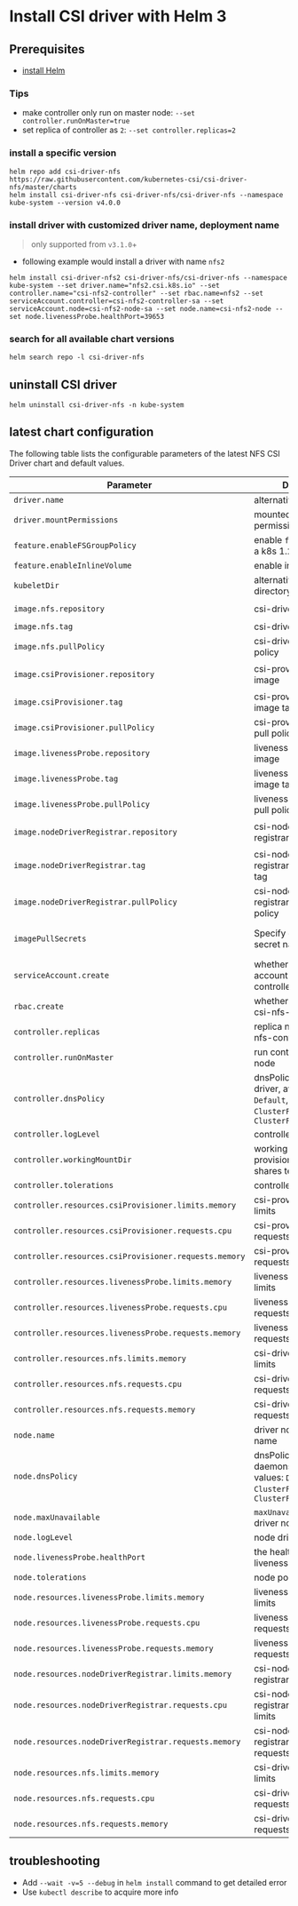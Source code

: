 # Install CSI driver with Helm 3

## Prerequisites
 - [install Helm](https://helm.sh/docs/intro/quickstart/#install-helm)

### Tips
 - make controller only run on master node: `--set controller.runOnMaster=true`
 - set replica of controller as `2`: `--set controller.replicas=2`

### install a specific version
```console
helm repo add csi-driver-nfs https://raw.githubusercontent.com/kubernetes-csi/csi-driver-nfs/master/charts
helm install csi-driver-nfs csi-driver-nfs/csi-driver-nfs --namespace kube-system --version v4.0.0
```

### install driver with customized driver name, deployment name
> only supported from `v3.1.0`+
 - following example would install a driver with name `nfs2`
```console
helm install csi-driver-nfs2 csi-driver-nfs/csi-driver-nfs --namespace kube-system --set driver.name="nfs2.csi.k8s.io" --set controller.name="csi-nfs2-controller" --set rbac.name=nfs2 --set serviceAccount.controller=csi-nfs2-controller-sa --set serviceAccount.node=csi-nfs2-node-sa --set node.name=csi-nfs2-node --set node.livenessProbe.healthPort=39653
```

### search for all available chart versions
```console
helm search repo -l csi-driver-nfs
```

## uninstall CSI driver
```console
helm uninstall csi-driver-nfs -n kube-system
```

## latest chart configuration

The following table lists the configurable parameters of the latest NFS CSI Driver chart and default values.

| Parameter                                         | Description                                                | Default                                                           |
|---------------------------------------------------|------------------------------------------------------------|-------------------------------------------------------------------|
| `driver.name`                                     | alternative driver name                                    | `nfs.csi.k8s.io` |
| `driver.mountPermissions`                         | mounted folder permissions name                            | `0777`
| `feature.enableFSGroupPolicy`                     | enable `fsGroupPolicy` on a k8s 1.20+ cluster              | `true`                      |
| `feature.enableInlineVolume`                      | enable inline volume                     | `false`                      |
| `kubeletDir`                                      | alternative kubelet directory                              | `/var/lib/kubelet`                                                  |
| `image.nfs.repository`                            | csi-driver-nfs image                                       | `registry.k8s.io/sig-storage/nfsplugin`                          |
| `image.nfs.tag`                                   | csi-driver-nfs image tag                                   | `latest`                                                |
| `image.nfs.pullPolicy`                            | csi-driver-nfs image pull policy                           | `IfNotPresent`                                                      |
| `image.csiProvisioner.repository`                 | csi-provisioner docker image                               | `registry.k8s.io/sig-storage/csi-provisioner`                            |
| `image.csiProvisioner.tag`                        | csi-provisioner docker image tag                           | `v3.1.0`                                                            |
| `image.csiProvisioner.pullPolicy`                 | csi-provisioner image pull policy                          | `IfNotPresent`                                                      |
| `image.livenessProbe.repository`                  | liveness-probe docker image                                | `registry.k8s.io/sig-storage/livenessprobe`                              |
| `image.livenessProbe.tag`                         | liveness-probe docker image tag                            | `v2.6.0`                                                            |
| `image.livenessProbe.pullPolicy`                  | liveness-probe image pull policy                           | `IfNotPresent`                                                      |
| `image.nodeDriverRegistrar.repository`            | csi-node-driver-registrar docker image                     | `registry.k8s.io/sig-storage/csi-node-driver-registrar`                  |
| `image.nodeDriverRegistrar.tag`                   | csi-node-driver-registrar docker image tag                 | `v2.5.0`                                                            |
| `image.nodeDriverRegistrar.pullPolicy`            | csi-node-driver-registrar image pull policy                | `IfNotPresent`                                                      |
| `imagePullSecrets`                                | Specify docker-registry secret names as an array           | [] (does not add image pull secrets to deployed pods)                                                           |
| `serviceAccount.create`                           | whether create service account of csi-nfs-controller       | `true`                                                              |
| `rbac.create`                                     | whether create rbac of csi-nfs-controller                  | `true`                                                              |
| `controller.replicas`                             | replica number of csi-nfs-controller                         | `1`                                                                 |
| `controller.runOnMaster`                          | run controller on master node                              | `false`                                                             |
| `controller.dnsPolicy`                            | dnsPolicy of controller driver, available values: `Default`, `ClusterFirstWithHostNet`, `ClusterFirst`                              | `Default`                                                             |
| `controller.logLevel`                             | controller driver log level                                                          |`5`                                                           |
| `controller.workingMountDir`                      | working directory for provisioner to mount nfs shares temporarily                  | `/tmp`                                                             |
| `controller.tolerations`                              | controller pod tolerations                            |                                                              |
| `controller.resources.csiProvisioner.limits.memory`   | csi-provisioner memory limits                         | 100Mi                                                          |
| `controller.resources.csiProvisioner.requests.cpu`    | csi-provisioner cpu requests limits                   | 10m                                                            |
| `controller.resources.csiProvisioner.requests.memory` | csi-provisioner memory requests limits                | 20Mi                                                           |
| `controller.resources.livenessProbe.limits.memory`    | liveness-probe memory limits                          | 100Mi                                                          |
| `controller.resources.livenessProbe.requests.cpu`     | liveness-probe cpu requests limits                    | 10m                                                            |
| `controller.resources.livenessProbe.requests.memory`  | liveness-probe memory requests limits                 | 20Mi                                                           |
| `controller.resources.nfs.limits.memory`              | csi-driver-nfs memory limits                         | 200Mi                                                          |
| `controller.resources.nfs.requests.cpu`               | csi-driver-nfs cpu requests limits                   | 10m                                                            |
| `controller.resources.nfs.requests.memory`            | csi-driver-nfs memory requests limits                | 20Mi                                                           |
| `node.name`                                           | driver node daemonset name                            | `csi-nfs-node`
| `node.dnsPolicy`                                      | dnsPolicy of driver node daemonset, available values: `Default`, `ClusterFirstWithHostNet`, `ClusterFirst`                              |
| `node.maxUnavailable`                             | `maxUnavailable` value of driver node daemonset                            | `1`
| `node.logLevel`                                   | node driver log level                                                          |`5`                                                           |
| `node.livenessProbe.healthPort `                  | the health check port for liveness probe                    |`29653`                                                           |
| `node.tolerations`                              | node pod tolerations                            |                                                              |
| `node.resources.livenessProbe.limits.memory`          | liveness-probe memory limits                          | 100Mi                                                          |
| `node.resources.livenessProbe.requests.cpu`           | liveness-probe cpu requests limits                    | 10m                                                            |
| `node.resources.livenessProbe.requests.memory`        | liveness-probe memory requests limits                 | 20Mi                                                           |
| `node.resources.nodeDriverRegistrar.limits.memory`    | csi-node-driver-registrar memory limits               | 100Mi                                                          |
| `node.resources.nodeDriverRegistrar.requests.cpu`     | csi-node-driver-registrar cpu requests limits         | 10m                                                            |
| `node.resources.nodeDriverRegistrar.requests.memory`  | csi-node-driver-registrar memory requests limits      | 20Mi                                                           |
| `node.resources.nfs.limits.memory`                    | csi-driver-nfs memory limits                         | 300Mi                                                         |
| `node.resources.nfs.requests.cpu`                     | csi-driver-nfs cpu requests limits                   | 10m                                                            |
| `node.resources.nfs.requests.memory`                  | csi-driver-nfs memory requests limits                | 20Mi                                                           |

## troubleshooting
 - Add `--wait -v=5 --debug` in `helm install` command to get detailed error
 - Use `kubectl describe` to acquire more info
